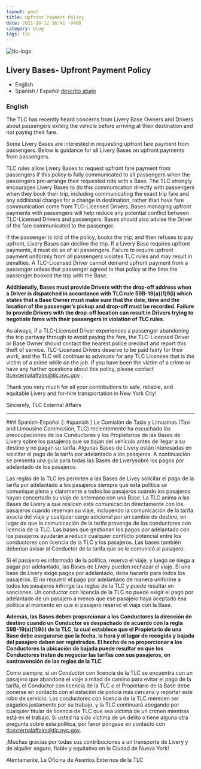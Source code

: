 ```yaml
---
layout: post
title: Upfront Payment Policy
date: 2021-10-12 16:41 -0400
category: blog
tags: tlc
---
```


![tlc-logo]({{site.baseurl}}/images/nyc-tlc.png)

## Livery Bases- Upfront Payment Policy

- English
- Spanish / Español [descrito abajo](#spanish)

### English

The TLC has recently heard concerns from Livery Base Owners and Drivers about passengers exiting the vehicle before arriving at their destination and not paying their fare.

Some Livery Bases are interested in requesting upfront fare payment from passengers. Below is guidance for all Livery Bases on upfront payments from passengers.

TLC rules allow Livery Bases to request upfront fare payment from passengers if this policy is fully communicated to all passengers when the passengers pre-arrange their requested ride with a Base. The TLC strongly encourages Livery Bases to do this communication directly with passengers when they book their trip, including communicating the exact trip fare and any additional charges for a change in destination, rather than have fare communication come from TLC-Licensed Drivers. Bases managing upfront payments with passengers will help reduce any potential conflict between TLC-Licensed Drivers and passengers. Bases should also advise the Driver of the fare communicated to the passenger.

If the passenger is told of the policy, books the trip, and then refuses to pay upfront, Livery Bases can decline the trip. If a Livery Base requires upfront payments, it must do so of all passengers. Failure to require upfront payment uniformly from all passengers violates TLC rules and may result in penalties. A TLC-Licensed Driver cannot demand upfront payment from a passenger unless that passenger agreed to that policy at the time the passenger booked the trip with the Base.

**Additionally, Bases must provide Drivers with the drop-off address when a Driver is dispatched in accordance with TLC rule 59B-19(a)(1)9(i) which states that a Base Owner must make sure that the date, time and the location of the passenger’s pickup and drop-off must be recorded. Failure to provide Drivers with the drop-off location can result in Drivers trying to negotiate fares with their passengers in violation of TLC rules**.  

As always, if a TLC-Licensed Driver experiences a passenger abandoning the trip partway through to avoid paying the fare, the TLC-Licensed Driver or Base Owner should contact the nearest police precinct and report this theft of service. TLC-Licensed Drivers deserve to be paid fairly for their work, and the TLC will continue to advocate for any TLC Licensee that is the victim of a crime while on the job. If you have been the victim of a crime or have any further questions about this policy, please contact tlcexternalaffairs@tlc.nyc.gov .

Thank you very much for all your contributions to safe, reliable, and equitable Livery and for-hire transportation in New York City!

Sincerely,
TLC External Affairs
<hr>
### Spanish-Español
{: #spanish }
La Comisión de Taxis y Limusinas (Taxi and Limousine Commission, TLC) recientemente ha escuchado las preocupaciones de los Conductores y los Propietarios de las Bases de Livery sobre los pasajeros que se bajan del vehículo antes de llegar a su destino y no pagan su tarifa.
Algunas Bases de Livery están interesadas en solicitar el pago de la tarifa por adelantado a los pasajeros. A continuación se presenta una guía para todas las Bases de Liverysobre los pagos por adelantado de los pasajeros.

Las reglas de la TLC les permiten a las Bases de Livey solicitar el pago de la tarifa por adelantado a los pasajeros siempre que esta política se comunique plena y claramente a todos los pasajeros cuando los pasajeros hayan concertado su viaje de antemano con una Base. La TLC anima a las Bases de Livery a que realicen esta comunicación directamente con los pasajeros cuando reservan su viaje, incluyendo la comunicación de la tarifa exacta del viaje y cualquier cargo adicional por un cambio de destino, en lugar de que la comunicación de la tarifa provenga de los conductores con licencia de la TLC. Las bases que gestionan los pagos por adelantado con los pasajeros ayudarán a reducir cualquier conflicto potencial entre los conductores con licencia de la TLC y los pasajeros. Las bases también deberían avisar al Conductor de la tarifa que se le comunicó al pasajero.

Si el pasajero es informado de la política, reserva el viaje, y luego se niega a pagar por adelantado, las Bases de Livery pueden rechazar el viaje. Si una base de Livery exige pagos por adelantado, debe hacerlo para todos los pasajeros. El no requerir el pago por adelantado de manera uniforme a todos los pasajeros infringe las reglas de la TLC y puede resultar en sanciones. Un conductor con licencia de la TLC no puede exigir el pago por adelantado de un pasajero a menos que ese pasajero haya aceptado esa política al momento en que el pasajero reservó el viaje con la Base.

**Además, las Bases deben proporcionar a los Conductores la dirección de destino cuando un Conductor es despachado de acuerdo con la regla 59B-19(a)(1)9(i) de la TLC, la cual establece que el Propietario de una Base debe asegurarse que la fecha, la hora y el lugar de recogida y bajada del pasajero deben ser registrados. El hecho de no proporcionar a los Conductores la ubicación de bajada puede resultar en que los Conductores traten de negociar las tarifas con sus pasajeros, en contravención de las reglas de la TLC**.

Como siempre, si un Conductor con licencia de la TLC se encuentra con un pasajero que abandona el viaje a mitad de camino para evitar el pago de la tarifa, el Conductor con licencia de la TLC o el Propietario de la Base debe ponerse en contacto con el estación de policía más cercana y reportar este robo de servicio. Los conductores con licencia de la TLC merecen ser pagados justamente por su trabajo, y la TLC continuará abogando por cualquier titular de licencia de TLC que sea víctima de un crimen mientras está en el trabajo. Si usted ha sido víctima de un delito o tiene alguna otra pregunta sobre esta política, por favor póngase en contacto con tlcexternalaffairs@tlc.nyc.gov.

¡Muchas gracias por todas sus contribuciones a un transporte de Livery y de alquiler seguro, fiable y equitativo en la Ciudad de Nueva York!

Atentamente,
La Oficina de Asuntos Externos de la TLC

